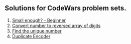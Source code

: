 ## Solutions for CodeWars problem sets.


1. [Small enough? - Beginner](https://github.com/jsr1611/DS-and-Algo-Practice/blob/801bb5a9d24b51b09f015e6246b6ea6aa16097d1/Java/CodeWars/Kata.java#L4)
2. [Convert number to reversed array of digits](https://github.com/jsr1611/DS-and-Algo-Practice/blob/801bb5a9d24b51b09f015e6246b6ea6aa16097d1/Java/CodeWars/Kata.java#L20)
3. [Find the unique number](https://github.com/jsr1611/DS-and-Algo-Practice/blob/801bb5a9d24b51b09f015e6246b6ea6aa16097d1/Java/CodeWars/Kata.java#L34)
3. [Duplicate Encoder](https://github.com/jsr1611/DS-and-Algo-Practice/blob/801bb5a9d24b51b09f015e6246b6ea6aa16097d1/Java/CodeWars/Kata.java#L42) 